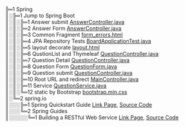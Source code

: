 ╠═1 Spring  
║░╠═1 Jump to Spring Boot  
║░║░╠═1 Answer submit [AnswerController.java](01_Spring_Boot/01_workspace/board/src/main/java/com/mysite/board/controller/AnswerController.java)  
║░║░╠═2 Answer Form [AnswerController.java](01_Spring_Boot/01_workspace/board/src/main/java/com/mysite/board/controller/AnswerController.java)  
║░║░╠═3 Common Fragment [form_errors.html](01_Spring_Boot/01_workspace/board/src/main/resources/templates/form_errors.html)  
║░║░╠═4 JPA Repository Tests [BoardApplicationTest.java](01_Spring_Boot/01_workspace/board/src/test/java/com/mysite/board/BoardApplicationTests.java)  
║░║░╠═5 layout decorate [layout.html](01_Spring_Boot/01_workspace/board/src/main/resources/templates/layout.html)  
║░║░╠═6 QustionList and Thymeleaf [QuestionController.java](01_Spring_Boot/01_workspace/board/src/main/java/com/mysite/board/controller/QuestionController.java)  
║░║░╠═7 Question Detail [QuestionController.java](01_Spring_Boot/01_workspace/board/src/main/java/com/mysite/board/controller/QuestionController.java)  
║░║░╠═8 Question Form [QuestionForm.java](01_Spring_Boot/01_workspace/board/src/main/java/com/mysite/board/form/QuestionForm.java)  
║░║░╠═9 Question submit [QuestionController.java](01_Spring_Boot/01_workspace/board/src/main/java/com/mysite/board/controller/QuestionController.java)  
║░║░╠═10 Root URL and redirect [MainController.java](01_Spring_Boot/01_workspace/board/src/main/java/com/mysite/board/controller/MainController.java)  
║░║░╠═11 Service [QuestionService.java](01_Spring_Boot/01_workspace/board/src/main/java/com/mysite/board/service/QuestionService.java)  
║░║░╚═12 static by Bootstrap [bootstrap.min.css](01_Spring_Boot/01_workspace/board/src/main/resources/static/bootstrap.min.css)  
║░╚═2 spring.io  
║░░░╠═1 Spring Quickstart Guide [Link Page](https://spring.io/quickstart), [Source Code](01_Spring_Boot/01_workspace/demo/src/main/java/com/example/demo/DemoApplication.java)  
║░░░╚═2 Spring Guides  
║░░░░░╚═1 Building a RESTful Web Service [Link Page](https://spring.io/guides/gs/rest-service/), [Source Code](01_Spring_Boot/01_workspace/gs-rest-service/initial/src/main/java/com/example/restservice/GreetingController.java)  
